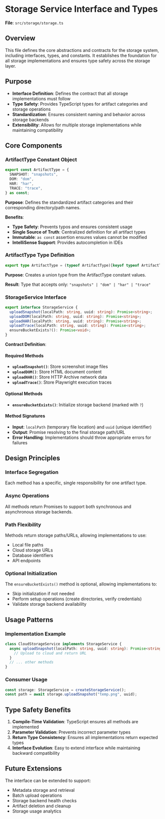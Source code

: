 # Storage Service Interface and Types

**File**: `src/storage/storage.ts`

## Overview

This file defines the core abstractions and contracts for the storage system, including interfaces, types, and constants. It establishes the foundation for all storage implementations and ensures type safety across the storage layer.

## Purpose

- **Interface Definition**: Defines the contract that all storage implementations must follow
- **Type Safety**: Provides TypeScript types for artifact categories and storage operations
- **Standardization**: Ensures consistent naming and behavior across storage backends
- **Extensibility**: Allows for multiple storage implementations while maintaining compatibility

## Core Components

### ArtifactType Constant Object

```typescript
export const ArtifactType = {
  SNAPSHOT: "snapshots",
  DOM: "dom",
  HAR: "har",
  TRACE: "trace",
} as const;
```

**Purpose**: Defines the standardized artifact categories and their corresponding directory/path names.

**Benefits**:

- **Type Safety**: Prevents typos and ensures consistent usage
- **Single Source of Truth**: Centralized definition for all artifact types
- **Immutable**: `as const` assertion ensures values cannot be modified
- **IntelliSense Support**: Provides autocompletion in IDEs

### ArtifactType Type Definition

```typescript
export type ArtifactType = (typeof ArtifactType)[keyof typeof ArtifactType];
```

**Purpose**: Creates a union type from the ArtifactType constant values.

**Result**: Type that accepts only: `"snapshots" | "dom" | "har" | "trace"`

### StorageService Interface

```typescript
export interface StorageService {
  uploadSnapshot(localPath: string, uuid: string): Promise<string>;
  uploadDOM(localPath: string, uuid: string): Promise<string>;
  uploadHAR(localPath: string, uuid: string): Promise<string>;
  uploadTrace(localPath: string, uuid: string): Promise<string>;
  ensureBucketExists?(): Promise<void>;
}
```

**Contract Definition**:

#### Required Methods

- **`uploadSnapshot()`**: Store screenshot image files
- **`uploadDOM()`**: Store HTML document content
- **`uploadHAR()`**: Store HTTP Archive network data
- **`uploadTrace()`**: Store Playwright execution traces

#### Optional Methods

- **`ensureBucketExists()`**: Initialize storage backend (marked with `?`)

#### Method Signatures

- **Input**: `localPath` (temporary file location) and `uuid` (unique identifier)
- **Output**: Promise resolving to the final storage path/URL
- **Error Handling**: Implementations should throw appropriate errors for failures

## Design Principles

### Interface Segregation

Each method has a specific, single responsibility for one artifact type.

### Async Operations

All methods return Promises to support both synchronous and asynchronous storage backends.

### Path Flexibility

Methods return storage paths/URLs, allowing implementations to use:

- Local file paths
- Cloud storage URLs
- Database identifiers
- API endpoints

### Optional Initialization

The `ensureBucketExists()` method is optional, allowing implementations to:

- Skip initialization if not needed
- Perform setup operations (create directories, verify credentials)
- Validate storage backend availability

## Usage Patterns

### Implementation Example

```typescript
class CloudStorageService implements StorageService {
  async uploadSnapshot(localPath: string, uuid: string): Promise<string> {
    // Upload to cloud and return URL
  }
  // ... other methods
}
```

### Consumer Usage

```typescript
const storage: StorageService = createStorageService();
const path = await storage.uploadSnapshot("temp.png", uuid);
```

## Type Safety Benefits

1. **Compile-Time Validation**: TypeScript ensures all methods are implemented
2. **Parameter Validation**: Prevents incorrect parameter types
3. **Return Type Consistency**: Ensures all implementations return expected types
4. **Interface Evolution**: Easy to extend interface while maintaining backward compatibility

## Future Extensions

The interface can be extended to support:

- Metadata storage and retrieval
- Batch upload operations
- Storage backend health checks
- Artifact deletion and cleanup
- Storage usage analytics
